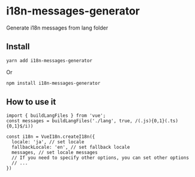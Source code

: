 i18n-messages-generator
=========================

Generate i18n messages from lang folder

## Install
```sh
yarn add i18n-messages-generator
```
Or
```sh
npm install i18n-messages-generator
```

## How to use it

```
import { buildLangFiles } from 'vue';
const messages = buildLangFiles('./lang', true, /(.js){0,1}(.ts){0,1}$/i))

const i18n = VueI18n.createI18n({
  locale: 'ja', // set locale
  fallbackLocale: 'en', // set fallback locale
  messages, // set locale messages
  // If you need to specify other options, you can set other options
  // ...
})


```
